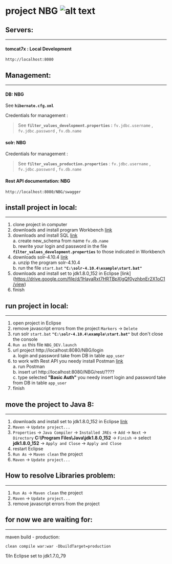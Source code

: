 # project NBG ![alt text][logo]

## Servers:
***
#### tomcat7x : Local Development
	http://localhost:8080


## 	Management:
***
	
#### DB: NBG
See **`hibernate.cfg.xml`**

Credentials for management : 
>See **`filter_values_development.properties` :** `fv.jdbc.username` , `fv.jdbc.password` , `fv.db.name`

#### solr: NBG
Credentials for management : 
>See **`filter_values_production.properties`** : `fv.jdbc.username` , `fv.jdbc.password` , `fv.db.name`

#### Rest API documentation: NBG
	http://localhost:8080/NBG/swagger

	
## 	install project in local:
***
1. clone project in computer
2. downloads and install program Workbench [link](https://dev.mysql.com/downloads/workbench/)
3. downloads and install SQL [link](https://drive.google.com/drive/folders/0B4alBSKMwoHLMFhvRnZGY3c1WGM)  
 a. create new_schema from name `fv.db.name`  
 b. rewrite your login and password in the file **`filter_values_development.properties`** to those indicated in Workbench  
4. downloads solr-4.10.4 [link](https://drive.google.com/drive/folders/0B4alBSKMwoHLMFhvRnZGY3c1WGM)  
 a. unzip the program solr-4.10.4  
 b. run the file `start.bat` **`"С:\solr-4.10.4\example\start.bat"`**  
5. downloads and install set to jdk1.8.0_152 in Eclipse [link] (https://drive.google.com/file/d/1HayaRxt7HRTBpXlgQf0yzhbnEr2X1oC1/view) 
6. finish

## 	run project in local:
*** 
1. open project in Eclipse
2. remove javascript errors from the project `Markers` -> `Delete`
3. run solr `start.bat` **`"С:\solr-4.10.4\example\start.bat"`** but don't close the console
4. `Run as` this file `NBG_DEV.launch` 
5. url project http://localhost:8080/NBG/login  
 a. login and password take from DB in table `app_user` 
6. to work with Rest API you needy install Postman [link](https://chrome.google.com/webstore/detail/postman/fhbjgbiflinjbdggehcddcbncdddomop?hl=ru)  
 a. run Postman  
 b. insert url http://localhost:8080/NBG/rest/????  
 c. type selected **"Basic Auth"** you needy insert login and password take from DB in table `app_user`  
7. finish


## 	move the project to Java 8:
*** 
1. downloads and install set to jdk1.8.0_152 in Eclipse [link](https://drive.google.com/file/d/1HayaRxt7HRTBpXlgQf0yzhbnEr2X1oC1/view)  
2. `Maven` -> `Update project...`  
3. `Properties` -> `Java Compiler` -> `Installed JREs` -> `Add` -> `Next` -> `Directory` **C:\Program Files\Java\jdk1.8.0_152** -> `Finish` -> select **jdk1.8.0_152** -> `Apply and Close` -> `Apply and Close`  
4. restart Eclipse 
5. `Run As` -> `Maven clean` the project
6. `Maven` -> `Update project...` 

## 	How to resolve Libraries problem:
*** 
1. `Run As` -> `Maven clean` the project
2. `Maven` -> `Update project...` 
3. remove javascript errors from the project

  

## 	for now we are waiting for:
*** 
maven build - production:
	
	clean compile war:war -DbuildTarget=production

1)In Eclipse set to jdk1.7.0_79



[logo]: https://github.com/ivangainutsa/testReadme/blob/master/favicon.ico "Logo"
